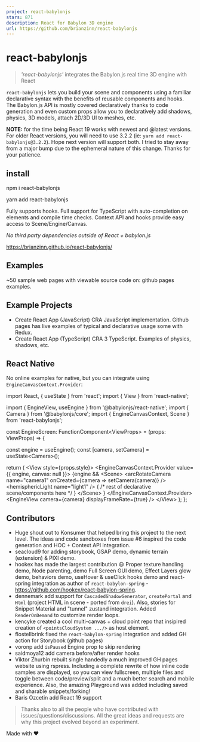 ```yaml
---
project: react-babylonjs
stars: 871
description: React for Babylon 3D engine
url: https://github.com/brianzinn/react-babylonjs
---
```


react-babylonjs
===============

> _'react-babylonjs'_ integrates the Babylon.js real time 3D engine with React

`react-babylonjs` lets you build your scene and components using a familiar declarative syntax with the benefits of reusable components and hooks. The Babylon.js API is mostly covered declaratively thanks to code generation and even custom props allow you to declaratively add shadows, physics, 3D models, attach 2D/3D UI to meshes, etc.

**NOTE:** for the time being React 19 works with newest and @latest versions. For older React versions, you will need to use 3.2.2 (ie: `yarn add react-babylonjs@3.2.2`). Hope next version will support both. I tried to stay away from a major bump due to the ephemeral nature of this change. Thanks for your patience.

install
-------

npm i react-babylonjs

yarn add react-babylonjs

Fully supports hooks. Full support for TypeScript with auto-completion on elements and compile time checks. Context API and hooks provide easy access to Scene/Engine/Canvas.

_No third party dependencies outside of React + babylon.js_

https://brianzinn.github.io/react-babylonjs/

Examples
--------

~50 sample web pages with viewable source code on: github pages examples.

Example Projects
----------------

-   Create React App (JavaScript) CRA JavaScript implementation. Github pages has live examples of typical and declarative usage some with Redux.
-   Create React App (TypeScript) CRA 3 TypeScript. Examples of physics, shadows, etc.

React Native
------------

No online examples for native, but you can integrate using `EngineCanvasContext.Provider`:

import React, { useState } from 'react';
import { View } from 'react-native';

import { EngineView, useEngine } from '@babylonjs/react-native';
import { Camera } from '@babylonjs/core';
import { EngineCanvasContext, Scene } from 'react-babylonjs';

const EngineScreen: FunctionComponent<ViewProps\> = (props: ViewProps) =\> {

  const engine \= useEngine();
  const \[camera, setCamera\] \= useState<Camera\>();

  return (
    <View style\={props.style}\>
      <EngineCanvasContext.Provider value\={{ engine, canvas: null }}\>
        {engine &&
          <Scene\>
            <arcRotateCamera
              name\="camera1"
              onCreated\={camera \=> setCamera(camera)}
            />
            <hemisphericLight name\="light1" />
            { /\* rest of declarative scene/components here \*/ }
          </Scene\>
        }
      </EngineCanvasContext.Provider\>
      <EngineView camera\={camera} displayFrameRate\={true} />
    </View\>
  );
};

Contributors
------------

-   Huge shout out to Konsumer that helped bring this project to the next level. The ideas and code sandboxes from issue #6 inspired the code generation and HOC + Context API integration.
-   seacloud9 for adding storybook, GSAP demo, dynamic terrain (extension) & PIXI demo.
-   hookex has made the largest contribution 😃 Proper texture handling demo, Node parenting, demo Full Screen GUI demo, Effect Layers glow demo, behaviors demo, useHover & useClick hooks demo and react-spring integration as author of `react-babylon-spring` - https://github.com/hookex/react-babylon-spring.
-   dennemark add support for `CascadedShadowGenerator`, `createPortal` and `Html` (project HTML in scene - ported from `drei`). Also, stories for Snippet Material and "tunnel" zustand integration. Added `RenderOnDemand` to customize render loops.
-   kencyke created a cool multi-canvas + cloud point repo that insipired creation of `<pointsCloudSystem .../>` as host element.
-   flostellbrink fixed the `react-babylon-spring` integration and added GH action for Storybook (github pages)
-   voronp add `isPaused` Engine prop to skip rendering
-   saidmoya12 add camera before/after render hooks
-   Viktor Zhurbin rebuilt single handedly a much improved GH pages website using rspress. Including a complete rewrite of how inline code samples are displayed, so you can view fullscreen, multiple files and toggle between code/preview/split and a much better search and mobile experience. Also, the amazing Playground was added including saved and sharable snippets/forking!
-   Baris Ozcetin add React 19 support

> Thanks also to all the people who have contributed with issues/questions/discussions. All the great ideas and requests are why this project evolved beyond an experiment.

Made with ♥
